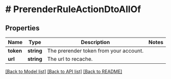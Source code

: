 # # PrerenderRuleActionDtoAllOf

## Properties

Name | Type | Description | Notes
------------ | ------------- | ------------- | -------------
**token** | **string** | The prerender token from your account. |
**url** | **string** | The url to recache. |

[[Back to Model list]](../../README.md#models) [[Back to API list]](../../README.md#endpoints) [[Back to README]](../../README.md)
